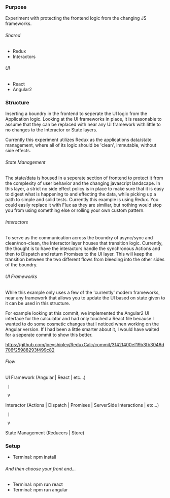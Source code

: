 ### Purpose ###

Experiment with protecting the frontend logic from the changing JS frameworks.

###### Shared ######

* Redux
* Interactors

###### UI ######

* React
* Angular2

### Structure ###

Inserting a boundry in the frontend to seperate the UI logic from the Application logic. Looking at the UI frameworks in place, it is reasonable to assume that they can be replaced with near any UI framework with little to no changes to the Interactor or State layers.

Currently this experiment utilizes Redux as the applications data/state management, where all of its logic should be 'clean', immutable, without side effects. 

###### State Management ######

The state/data is housed in a seperate section of frontend to protect it from the complexity of user behavior and the changing javascript landscape. In this layer, a strict no side effect policy is in place to make sure that it is easy to digest what is happening to and effecting the data, while picking up a path to simple and solid tests. Currently this example is using Redux. You could easily replace it with Flux as they are similiar, but nothing would stop you from using something else or rolling your own custom pattern.

###### Interactors ######

To serve as the communication across the boundry of async/sync and clean/non-clean, the Interactor layer houses that transition logic. Currently, the thought is to have the interactors handle the synchronous Actions and then to Dispatch and return Promises to the UI layer. This will keep the transition between the two different flows from bleeding into the other sides of the boundry.

###### UI Frameworks ######

While this example only uses a few of the 'currently' modern frameworks, near any framework that allows you to update the UI based on state given to it can be used in this structure.

For example looking at this commit, we implemented the Angular2 UI interface for the calculator and had only touched a React file because I wanted to do some cosmetic changes that I noticed when working on the Angular version. If I had been a little smarter about it, I would have waited for a seperate commit to show this better. 

https://github.com/joeyshipley/ReduxCalc/commit/3142f400ef19b3fb3046d706f25988293f499c82

###### Flow ######

UI Framework (Angular | React | etc...)

     |

     V

Interactor (Actions | Dispatch | Promises | ServerSide Interactions | etc...)

     |

     V

State Management (Reducers | Store)

### Setup ###

* Terminal: npm install

###### And then choose your front end... ######

* Terminal: npm run react
* Terminal: npm run angular

